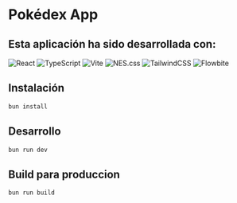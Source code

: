 # Pokédex App

## Esta aplicación ha sido desarrollada con:

![React](https://img.shields.io/badge/React-20232A?style=for-the-badge&logo=react&logoColor=61DAFB)
![TypeScript](https://img.shields.io/badge/TypeScript-007ACC?style=for-the-badge&logo=typescript&logoColor=white)
![Vite](https://img.shields.io/badge/Vite-646CFF?style=for-the-badge&logo=vite&logoColor=white)
![NES.css](https://img.shields.io/badge/NES.css-000000?style=for-the-badge&logo=nintendo&logoColor=white)
![TailwindCSS](https://img.shields.io/badge/Tailwind_CSS-38B2AC?style=for-the-badge&logo=tailwind-css&logoColor=white)
![Flowbite](https://img.shields.io/badge/Flowbite-1A1A1A?style=for-the-badge&logo=flowbite&logoColor=white)

## Instalación

```bash
bun install
```
## Desarrollo

```bash
bun run dev
```
## Build para produccion

```bash
bun run build
```
